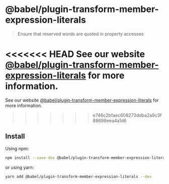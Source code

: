 # @babel/plugin-transform-member-expression-literals

> Ensure that reserved words are quoted in property accesses

<<<<<<< HEAD
See our website [@babel/plugin-transform-member-expression-literals](https://babeljs.io/docs/en/next/babel-plugin-transform-member-expression-literals.html) for more information.
=======
See our website [@babel/plugin-transform-member-expression-literals](https://babeljs.io/docs/en/babel-plugin-transform-member-expression-literals) for more information.
>>>>>>> e746c2bfaec608273ddba2a9c3f88698eea4a1d6

## Install

Using npm:

```sh
npm install --save-dev @babel/plugin-transform-member-expression-literals
```

or using yarn:

```sh
yarn add @babel/plugin-transform-member-expression-literals --dev
```
